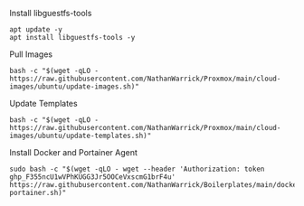 Install libguestfs-tools
```
apt update -y
apt install libguestfs-tools -y
```

Pull Images
```
bash -c "$(wget -qLO - https://raw.githubusercontent.com/NathanWarrick/Proxmox/main/cloud-images/ubuntu/update-images.sh)"
```

Update Templates
```
bash -c "$(wget -qLO - https://raw.githubusercontent.com/NathanWarrick/Proxmox/main/cloud-images/ubuntu/update-templates.sh)"
```

Install Docker and Portainer Agent
```
sudo bash -c "$(wget -qLO - wget --header 'Authorization: token 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' https://raw.githubusercontent.com/NathanWarrick/Boilerplates/main/docker/docker-portainer.sh)"
```